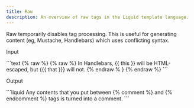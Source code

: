 ```yaml
---
title: Raw
description: An overview of raw tags in the Liquid template language.
---
```


Raw temporarily disables tag processing. This is useful for generating content
(eg, Mustache, Handlebars) which uses conflicting syntax.

<p class="code-label">Input</p>
```text
{% raw %}
{% raw %}
  In Handlebars, {{ this }} will be HTML-escaped, but {{{ that }}} will not.
{% endraw % }
{% endraw %}
```

<p class="code-label">Output</p>
```liquid
Any contents that you put between {% comment %} and {% endcomment %} tags
is turned into a comment.
```
